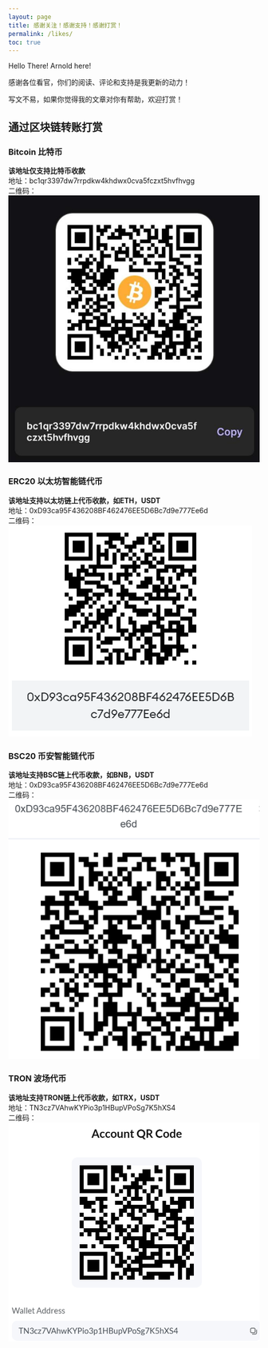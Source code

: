 ```yaml
---
layout: page
title: 感谢关注！感谢支持！感谢打赏！
permalink: /likes/
toc: true
---
```


Hello There! Arnold here!

感谢各位看官，你们的阅读、评论和支持是我更新的动力！  

写文不易，如果你觉得我的文章对你有帮助，欢迎打赏！

## 通过区块链转账打赏
### Bitcoin 比特币
**该地址仅支持比特币收款**  
地址：bc1qr3397dw7rrpdkw4khdwx0cva5fczxt5hvfhvgg  
二维码：  
![](./images/likes/Bitcoin.png)
### ERC20 以太坊智能链代币
**该地址支持以太坊链上代币收款，如ETH，USDT**  
地址：0xD93ca95F436208BF462476EE5D6Bc7d9e777Ee6d  
二维码：  
![](./images/likes/ERC20.png)
### BSC20 币安智能链代币
**该地址支持BSC链上代币收款，如BNB，USDT**  
地址：0xD93ca95F436208BF462476EE5D6Bc7d9e777Ee6d  
二维码：  
![](./images/likes/BSC20.png)
### TRON 波场代币
**该地址支持TRON链上代币收款，如TRX，USDT**  
地址：TN3cz7VAhwKYPio3p1HBupVPoSg7K5hXS4  
二维码：  
![](./images/likes/TRON.png)
